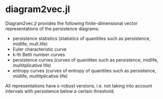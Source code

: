 # diagram2vec.jl

Diagram2vec.jl provides the following finite-dimensional vector representations of the persistence diagrams:

- persistence statistics (statistics of quanitites such as persistence, midlife, mult.life)
- Euler characteristic curve
- k-th Betti number curves
- persistence curves (curves of quanitites such as persistence, midlife, multitplicative life)
- entropy curves (curves of entropy of quanitites such as persistence, midlife, multitplicative life)

All representations have &epsilon;-robust versions, i.e. not taking into account intervals with persistence below a certain threshold.
